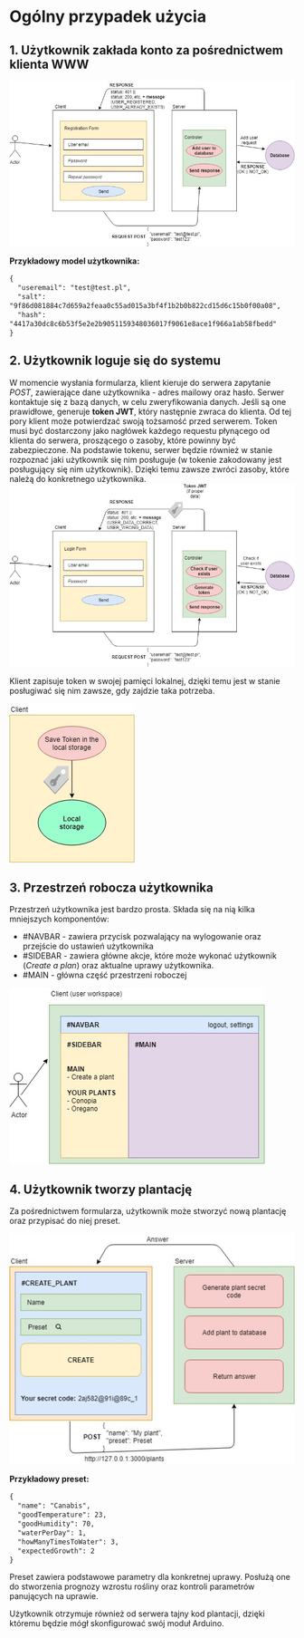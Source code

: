 # Ogólny przypadek użycia

## 1. Użytkownik zakłada konto za pośrednictwem klienta WWW
![alt text](https://github.com/Alegres/ziwp/blob/master/registration_ziwg.jpg?raw=true "Registration")

**Przykładowy model użytkownika:**
```
{
  "useremail": "test@test.pl",
  "salt": "9f86d081884c7d659a2feaa0c55ad015a3bf4f1b2b0b822cd15d6c15b0f00a08",
  "hash": "4417a30dc8c6b53f5e2e2b9051159348036017f9061e8ace1f966a1ab58fbedd"
}
```

## 2. Użytkownik loguje się do systemu
W momencie wysłania formularza, klient kieruje do serwera zapytanie *POST*, zawierające dane użytkownika - adres mailowy oraz hasło. Serwer kontaktuje się z bazą danych, w celu zweryfikowania danych. Jeśli są one prawidłowe, generuje **token JWT**, który następnie zwraca do klienta. Od tej pory klient może potwierdzać swoją tożsamość przed serwerem. Token musi być dostarczony jako nagłówek każdego requestu płynącego od klienta do serwera, proszącego o zasoby, które powinny być zabezpieczone. Na podstawie tokenu, serwer będzie również w stanie rozpoznać jaki użytkownik się nim posługuje (w tokenie zakodowany jest posługujący się nim użytkownik). Dzięki temu zawsze zwróci zasoby, które należą do konkretnego użytkownika.
![alt text](https://github.com/Alegres/ziwp/blob/master/login_ziwg.jpg?raw=true "Login")

Klient zapisuje token w swojej pamięci lokalnej, dzięki temu jest w stanie posługiwać się nim zawsze, gdy zajdzie taka potrzeba.

![alt text](https://github.com/Alegres/ziwp/blob/master/save_token_ziwg.jpg?raw=true "Save token")

## 3. Przestrzeń robocza użytkownika
Przestrzeń użytkownika jest bardzo prosta. Składa się na nią kilka mniejszych komponentów:
* #NAVBAR - zawiera przycisk pozwalający na wylogowanie oraz przejście do ustawień użytkownika
* #SIDEBAR - zawiera główne akcje, które może wykonać użytkownik (*Create a plan*) oraz aktualne uprawy użytkownika.
* #MAIN - główna część przestrzeni roboczej

![alt text](https://github.com/Alegres/ziwp/blob/master/main_workspace_ziwg.jpg?raw=true "Workspace")

## 4. Użytkownik tworzy plantację
Za pośrednictwem formularza, użytkownik może stworzyć nową plantację oraz przypisać do niej preset.

![alt text](https://github.com/Alegres/ziwp/blob/master/create_plant_ziwg.jpg?raw=true "Create a plant")

**Przykładowy preset:**
```
{
  "name": "Canabis",
  "goodTemperature": 23,
  "goodHumidity": 70,
  "waterPerDay": 1,
  "howManyTimesToWater": 3,
  "expectedGrowth": 2
}
```

Preset zawiera podstawowe parametry dla konkretnej uprawy. Posłużą one do stworzenia prognozy wzrostu rośliny oraz kontroli parametrów panujących na uprawie.

Użytkownik otrzymuje również od serwera tajny kod plantacji, dzięki któremu będzie mógł skonfigurować swój moduł Arduino.
